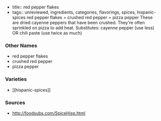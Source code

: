 - title:: red pepper flakes
- tags:: unreviewed, ingredients, categories, flavorings, spices, hispanic-spices
red pepper flakes = crushed red pepper = pizza pepper These are dried cayenne peppers that have been crushed. They're often sprinkled on pizza to add heat. Substitutes: cayenne pepper (use less) OR chili paste (use twice as much)

### Other Names

* red pepper flakes
* crushed red pepper
* pizza pepper

### Varieties

* [[hispanic-spices]]

### Sources
* http://foodsubs.com/SpiceHisp.html
